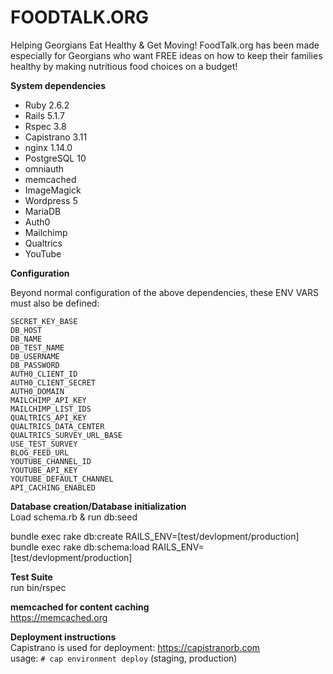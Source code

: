 # FOODTALK.ORG

Helping Georgians Eat Healthy & Get Moving!
FoodTalk.org has been made especially for Georgians who want FREE ideas on how to keep their families healthy by making nutritious food choices on a budget!

**System dependencies**
* Ruby 2.6.2
* Rails 5.1.7
* Rspec 3.8
* Capistrano 3.11
* nginx 1.14.0
* PostgreSQL 10
* omniauth
* memcached
* ImageMagick
* Wordpress 5
* MariaDB
* Auth0
* Mailchimp
* Qualtrics
* YouTube

**Configuration**

Beyond normal configuration of the above dependencies, these ENV VARS must also be defined:

    SECRET_KEY_BASE
    DB_HOST
    DB_NAME
    DB_TEST_NAME
    DB_USERNAME 
    DB_PASSWORD
    AUTH0_CLIENT_ID
    AUTH0_CLIENT_SECRET
    AUTH0_DOMAIN
    MAILCHIMP_API_KEY
    MAILCHIMP_LIST_IDS
    QUALTRICS_API_KEY
    QUALTRICS_DATA_CENTER
    QUALTRICS_SURVEY_URL_BASE
    USE_TEST_SURVEY
    BLOG_FEED_URL
    YOUTUBE_CHANNEL_ID
    YOUTUBE_API_KEY
    YOUTUBE_DEFAULT_CHANNEL
    API_CACHING_ENABLED


**Database creation/Database initialization**  
Load schema.rb & run db:seed

bundle exec rake db:create RAILS_ENV=[test/devlopment/production]
bundle exec rake db:schema:load RAILS_ENV=[test/devlopment/production]


**Test Suite**  
run bin/rspec


**memcached for content caching**   
https://memcached.org

**Deployment instructions**  
Capistrano is used for deployment: https://capistranorb.com  
usage: `# cap environment deploy` (staging, production)

